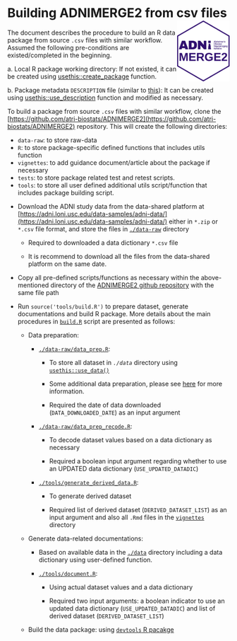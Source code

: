 # Building ADNIMERGE2 from csv files <a href="https://adni.loni.usc.edu/"><img src="../man/figures/logo.png" align="right" height="138" /></a>

The document describes the procedure to build an R data package from source `.csv` files with similar workflow. Assumed the following pre-conditions are existed/completed in the beginning.

 a. Local R package working directory: If not existed, it can be created using [usethis::create_package](https://usethis.r-lib.org/reference/create_package.html) function.
 
 b. Package metadata `DESCRIPTION` file (similar to [this](https://github.com/atri-biostats/ADNIMERGE2/blob/main/DESCRIPTION)): It can be created using [usethis::use_description](https://usethis.r-lib.org/reference/use_description.html) function and modified as necessary. 

To build a package from source `.csv` files with similar workflow, clone the [https://github.com/atri-biostats/ADNIMERGE2](https://github.com/atri-biostats/ADNIMERGE2) repository. This will create the following directories:

   + `data-raw`: to store raw-data
   + `R`: to store package-specific defined functions that includes utils function
   + `vignettes`: to add guidance document/article about the package if necessary
   + `tests`: to store package related test and retest scripts.
   + `tools`: to store all user defined additional utils script/function that includes package building script.

* Download the ADNI study data from the data-shared platform at [https://adni.loni.usc.edu/data-samples/adni-data/](https://adni.loni.usc.edu/data-samples/adni-data/) either in `*.zip` or `*.csv` file format, and store the files in [`./data-raw`](https://github.com/atri-biostats/ADNIMERGE2/tree/main/data-raw) directory
   
   + Required to downloaded a data dictionary `*.csv` file
   
   + It is recommend to download all the files from the data-shared platform on the same date.

* Copy all pre-defined scripts/functions as necessary within the above-mentioned directory of the [ADNIMERGE2 github repository](https://github.com/atri-biostats/ADNIMERGE2) with the same file path

* Run `source('tools/build.R')` to prepare dataset, generate documentations and build R package. More details about the main procedures in [`build.R`](https://github.com/atri-biostats/ADNIMERGE2/tree/main//tools/build.R) script are presented as follows: 

  + Data preparation: 
    
    - [`./data-raw/data_prep.R`](https://github.com/atri-biostats/ADNIMERGE2/tree/main/data-raw/data_prep.R): 
         
         + To store all dataset in *`./data`* directory using [`usethis::use_data()`](https://usethis.r-lib.org/reference/use_data.html)
         
         + Some additional data preparation, please see  [here](https://github.com/atri-biostats/ADNIMERGE2/tree/main/data-raw/data_prep.R) for more information. 
         
         + Required the date of data downloaded (`DATA_DOWNLOADED_DATE`) as an input argument
         
    - [`./data-raw/data_prep_recode.R`](https://github.com/atri-biostats/ADNIMERGE2/tree/main/data-raw/data_prep_recode.R): 
         
         + To decode dataset values based on a data dictionary as necessary
         
         + Required a boolean input argument regarding whether to use an UPDATED data dictionary (`USE_UPDATED_DATADIC`)
         
    - [`./tools/generate_derived_data.R`](https://github.com/atri-biostats/ADNIMERGE2/tree/main/tools/generate_derived_data.R):  
         + To generate derived dataset
         
         + Required list of derived dataset (`DERIVED_DATASET_LIST`) as an input argument and also all `.Rmd` files in the [`vignettes`](https://github.com/atri-biostats/ADNIMERGE2/tree/main/vignettes) directory
      
  + Generate data-related documentations:
    
    - Based on available data in the [`./data`](https://github.com/atri-biostats/ADNIMERGE2/tree/main/data) directory including a data dictionary using user-defined function.
    
    - [`./tools/document.R`](https://github.com/atri-biostats/ADNIMERGE2/tree/main/tools/document.R):
        
        + Using actual dataset values and a data dictionary 
        
        + Required two input arguments: a boolean indicator to use an updated data dictionary (`USE_UPDATED_DATADIC`) and list of derived dataset (`DERIVED_DATASET_LIST`)
          
  + Build the data package: using [`devtools` R pacakge](https://devtools.r-lib.org/)